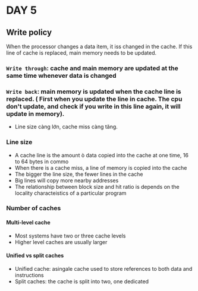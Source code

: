 # DAY 5

## Write policy

When the processor changes a data item, it iss changed in the cache. If this line of cache is replaced, main memory needs to be updated. 

### `Write through`: cache and main memory are updated at the same time whenever data is changed 

### `Write back`: main memory is updated when the cache line is replaced. ( First when you update the line in cache. The cpu don't update, and check if you write in this line again, it will update in memory).

- Line size càng lớn, cache miss càng tăng. 


### Line size 

- A cache line is the amount ò data copied into the cache at one time, 16 to 64 bytes in commo
- When there is a cache miss, a line of memory is copied into the cache 
- The bigger the line size, the fewer lines in the cache
- Big lines will copy more nearby addresses
- The relationship between block size and hit ratio is depends on the locality characteistics of a particular program 

### Number of caches 

#### Multi-level cache 
- Most systems have two or three cache levels
- Higher level caches are usually larger

#### Unified vs split caches 
- Unified cache: asingale cache used to store references to both data and instructions
-  Split caches: the cache is split into two, one dedicated 